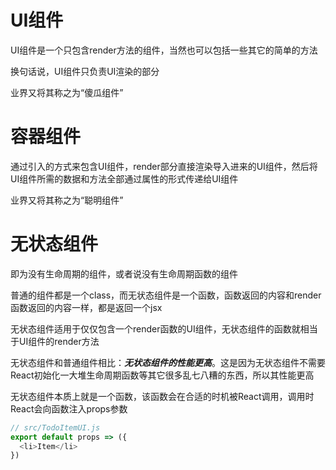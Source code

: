 # UI组件
UI组件是一个只包含render方法的组件，当然也可以包括一些其它的简单的方法

换句话说，UI组件只负责UI渲染的部分

业界又将其称之为“傻瓜组件”

# 容器组件
通过引入的方式来包含UI组件，render部分直接渲染导入进来的UI组件，然后将UI组件所需的数据和方法全部通过属性的形式传递给UI组件

业界又将其称之为“聪明组件”

# 无状态组件

即为没有生命周期的组件，或者说没有生命周期函数的组件

普通的组件都是一个class，而无状态组件是一个函数，函数返回的内容和render函数返回的内容一样，都是返回一个jsx

无状态组件适用于仅仅包含一个render函数的UI组件，无状态组件的函数就相当于UI组件的render方法

无状态组件和普通组件相比：***无状态组件的性能更高***。这是因为无状态组件不需要React初始化一大堆生命周期函数等其它很多乱七八糟的东西，所以其性能更高

无状态组件本质上就是一个函数，该函数会在合适的时机被React调用，调用时React会向函数注入props参数

```js
// src/TodoItemUI.js
export default props => ({
  <li>Item</li>
})
```